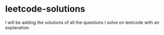 # leetcode-solutions

I will be adding the solutions of all the questions I solve on leetcode with an explanation.
